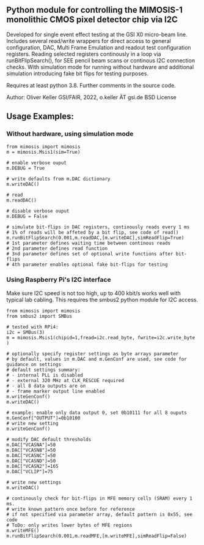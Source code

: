 
## Python module for controlling the MIMOSIS-1 monolithic CMOS pixel detector chip via I2C
 
Developed for single event effect testing at the GSI X0 micro-beam line. 
Includes several read/write wrappers for direct access to general configuration, DAC, Multi Frame Emulation and readout test configuration registers.
Reading selected registers continously in a loop via runBitFlipSearch(), for SEE pencil beam scans or continous I2C connection checks.
With simulation mode for running without hardware and additional simulation introducing fake bit flips for testing purposes.

Requires at least python 3.8.
Further comments in the source code.

Author: Oliver Keller GSI/FAIR, 2022, o.keller ÄT gsi.de
BSD License

## Usage Examples:

### Without hardware, using simulation mode

```
from mimosis import mimosis
m = mimosis.Msis1(sim=True)

# enable verbose ouput
m.DEBUG = True

# write defaults from m.DAC dictionary 
m.writeDAC()

# read
m.readDAC()

# disable verbose ouput
m.DEBUG = False

# simulate bit-flips in DAC registers, continously reads every 1 ms
# 1% of reads will be affeted by a bit flip, see code of read()
m.runBitFlipSearch(0.001,m.readDAC,[m.writeDAC],simReadFlip=True)
# 1st parameter defines waiting time between continous reads
# 2nd parameter defines read function
# 3nd parameter defines set of optional write functions after bit-flips
# 4th parameter enables optional fake bit-flips for testing
```

### Using Raspberry Pi's I2C interface

Make sure I2C speed is not too high, up to 400 kbit/s works well with typical lab cabling.
This requires the smbus2 python module for I2C access.

```
from mimosis import mimosis
from smbus2 import SMBus

# tested with RPi4:
i2c = SMBus(3)
m = mimosis.Msis1(chipid=1,fread=i2c.read_byte, fwrite=i2c.write_byte )

# optionally specify register settings as byte arrays parameter
# by default, values in m.DAC and m.GenConf are used, see code for guidance on settings
# default settings summary: 
# - internal PLL is disabled
# - external 320 MHz at CLK_RESCUE required
# - all 8 data outputs are on
# - frame marker output line enabled
m.writeGenConf()
m.writeDAC()

# example: enable only data output 0, set 0b10111 for all 8 ouputs
m.GenConf["OUTPUT"]=0b10100 
# write new setting
m.writeGenConf()

# modify DAC default thresholds
m.DAC["VCASNA"]=50
m.DAC["VCASNB"]=50
m.DAC["VCASNC"]=50
m.DAC["VCASND"]=50
m.DAC["VCASN2"]=165
m.DAC["VCLIP"]=75

# write new settings
m.writeDAC()

# continously check for bit-flips in MFE memory cells (SRAM) every 1 ms.
# write known pattern once before for reference
# if not specified via parameter array, default pattern is 0x55, see code
# ToDo: only writes lower bytes of MFE regions
m.writeMFE()
m.runBitFlipSearch(0.001,m.readMFE,[m.writeMFE],simReadFlip=False)

```